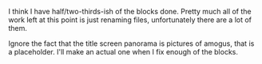 I think I have half/two-thirds-ish of the blocks done. Pretty much all of the work left at this point is just renaming files, unfortunately there are a lot of them.

Ignore the fact that the title screen panorama is pictures of amogus, that is a placeholder. I'll make an actual one when I fix enough of the blocks.
